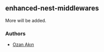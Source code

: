 ## enhanced-nest-middlewares

More will be added.

### Authors

- [Ozan Akın](https://github.com/oznakn)
